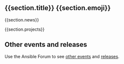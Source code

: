 ## {{section.title}} {{section.emoji}}

{{section.news}}

{{section.projects}}

## Other events and releases

Use the Ansible Forum to see [other events](https://forum.ansible.com/c/events/8) and [releases](https://forum.ansible.com/c/news/releases/18).